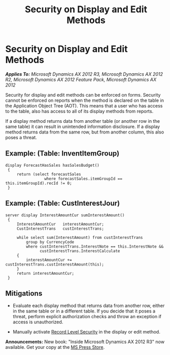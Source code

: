 ﻿---
title: Security on Display and Edit Methods
TOCTitle: Security on Display and Edit Methods
ms:assetid: 88c7afba-29db-43d8-82ed-27e176ca242f
ms:mtpsurl: https://msdn.microsoft.com/en-us/library/Aa658897(v=AX.60)
ms:contentKeyID: 35246255
ms.date: 05/18/2015
mtps_version: v=AX.60
---

# Security on Display and Edit Methods 


_**Applies To:** Microsoft Dynamics AX 2012 R3, Microsoft Dynamics AX 2012 R2, Microsoft Dynamics AX 2012 Feature Pack, Microsoft Dynamics AX 2012_

Security for display and edit methods can be enforced on forms. Security cannot be enforced on reports when the method is declared on the table in the Application Object Tree (AOT). This means that a user who has access to the table, also has access to all of its display methods from reports.

If a display method returns data from another table (or another row in the same table) it can result in unintended information disclosure. If a display method returns data from the same row, but from another column, this also poses a threat.

## Example: (Table: InventItemGroup)

   ```X++
   display ForecastHasSales hasSalesBudget()
    {
        return (select forecastSales
                    where forecastSales.itemGroupId == this.itemGroupId).recId != 0;
    }
   ```

## Example: (Table: CustInterestJour)

   ```X++
   server display InterestAmountCur sumInterestAmount()
    {
        InterestAmountCur   interestAmountCur;
        CustInterestTrans   custInterestTrans;
    
        while select sum(InterestAmount) from custInterestTrans
            group by CurrencyCode
            where custInterestTrans.InterestNote == this.InterestNote &&
                  custInterestTrans.InterestCalculate
        {
            interestAmountCur += custInterestTrans.custInterestAmount(this);
        }
        return interestAmountCur;
    }
   ```

## Mitigations

  - Evaluate each display method that returns data from another row, either in the same table or in a different table. If you decide that it poses a threat, perform explicit authorization checks and throw an exception if access is unauthorized.

  - Manually activate [Record Level Security](record-level-security.md) in the display or edit method.

  
**Announcements:** New book: "Inside Microsoft Dynamics AX 2012 R3" now available. Get your copy at the [MS Press Store](https://www.microsoftpressstore.com/store/inside-microsoft-dynamics-ax-2012-r3-9780735685109).

